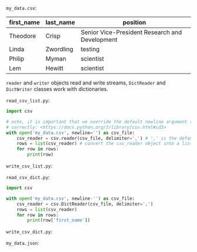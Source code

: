 `my_data.csv`:

first_name | last_name | position
-----------|-----------|---------
Theodore   | Crisp     | Senior Vice-President Research and Development
Linda      | Zwordling | testing
Philip     | Myman     | scientist
Lem        | Hewitt    | scientist



`reader` and `writer` objects read and write streams, `DictReader` and `DictWriter` classes work with dictionaries.

`read_csv_list.py`:

```Python
import csv

# note, it is important that we override the default newline argument so that newlines embedded within quoted fields are handled
# correctly: <https://docs.python.org/3/library/csv.html#id3>
with open('my_data.csv', newline='') as csv_file:
    csv_reader = csv.reader(csv_file, delimiter=',') # ',' is the default for delimited, included only for illustration
    rows = list(csv_reader) # convert the csv_reader object into a list of rows
    for row in rows:
        print(row)
```

`write_csv_list.py`:

`read_csv_dict.py`:

```Python
import csv

with open('my_data.csv', newline-'') as csv_file:
    csv_reader = csv.DictReader(csv_file, delimiter=',')
    rows = list(csv_reader)
    for row in rows:
        print(row['first_name'])
```

`write_csv_dict.py`:

`my_data.json`:
